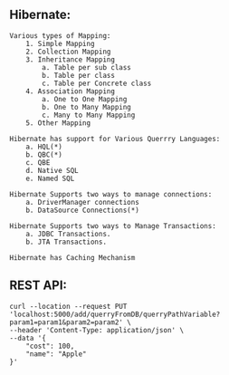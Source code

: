 Hibernate:
----------
	Various types of Mapping:
		1. Simple Mapping
		2. Collection Mapping
		3. Inheritance Mapping
			a. Table per sub class
			b. Table per class
			c. Table per Concrete class
		4. Association Mapping
			a. One to One Mapping
			b. One to Many Mapping
			c. Many to Many Mapping
		5. Other Mapping
	
	Hibernate has support for Various Querrry Languages:
		a. HQL(*)
		b. QBC(*)
		c. QBE
		d. Native SQL
		e. Named SQL
		
	Hibernate Supports two ways to manage connections:
		a. DriverManager connections
		b. DataSource Connections(*)
	
	Hibernate Supports two ways to Manage Transactions:
		a. JDBC Transactions.
		b. JTA Transactions.
		
	Hibernate has Caching Mechanism

REST API:
--------
	curl --location --request PUT 'localhost:5000/add/querryFromDB/querryPathVariable?param1=param1&param2=param2' \
	--header 'Content-Type: application/json' \
	--data '{
	    "cost": 100,
	    "name": "Apple"
	}'